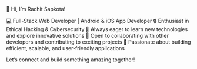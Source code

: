 
👋 Hi, I’m Rachit Sapkota!

💻 Full-Stack Web Developer | Android & iOS App Developer
🔒 Enthusiast in Ethical Hacking & Cybersecurity
🌱 Always eager to learn new technologies and explore innovative solutions
🤝 Open to collaborating with other developers and contributing to exciting projects
🚀 Passionate about building efficient, scalable, and user-friendly applications

Let’s connect and build something amazing together!
